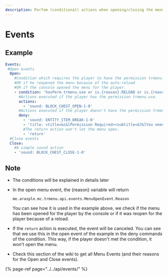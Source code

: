 ```yaml
---
description: Perfom (conditional) actions when opening/closing the menu
---
```


# Events

## Example

```yaml
Events:
 #Open events
  Open:
    #Condition which requires the player to have the permission trmenu.use to open it
    #OR if he reopened the menu because of the auto-reload
    #OR if the console opened the menu for the player. 
    - condition: 'hasPerm.trmenu.use or is.{reason}.RELOAD or is.{reason}.CONSOLE'
      #Actions executed if the player has the permission trmenu.use.
      actions:
        - 'sound: BLOCK_CHEST_OPEN-1-0'
      #Actions executed if the player doesn't have the permission trmenu.use.
      deny:
        - 'sound: ENTITY_ITEM_BREAK-1-0'
        - 'title: <title=&c&lPermission Required><subtitle=&7&lYou need permission &6&ltrmenu.use &7&lto open this menu>'
        #The return action won't let the menu open.
        - 'return'
  #Close events
  Close:
    #A simple sound action
    - 'sound: BLOCK_CHEST_CLOSE-1-0'
```

## Note

* The conditions will be explained in details later
* In the open menu event, the {reason} variable will return

  ```text
  me.arasple.mc.trmenu.api.events.MenuOpenEvent.Reason
  ```

  You can see how it is used in the example above, we check if the menu has been opened for the player by the console or if it was reopen for the player because of a reload.

* If the `return` action is executed,  the event will be canceled. You can see that we use this in the open event of the example in the deny commands of the condition. This way, if the player doesn't met the condition, it won't open the menu.
* Check this section of the wiki to get all Menu Events \(and their reasons for the Open and Close events\).

{% page-ref page="../../api/events/" %}



